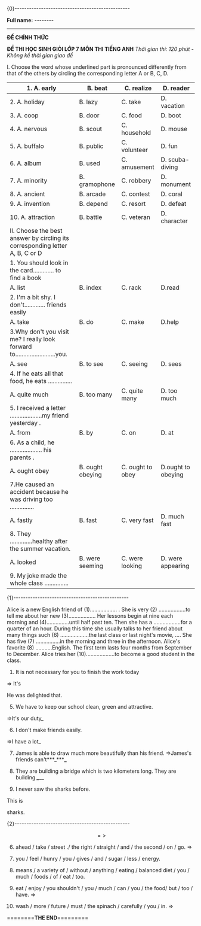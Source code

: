 

{0}------------------------------------------------

**Full name:** --------

---

**ĐỀ CHÍNH
THỨC**

**ĐỀ THI HỌC SINH GIỎI LỚP 7**
**MÔN THI TIẾNG ANH**
*Thời gian thi: 120 phút - Không kể thời gian giao đề*

I. Choose the word whose underlined part is pronounced
differently from that of the others by circling the corresponding
letter A or B, C, D.

| 1. A. early                                                                     | B. beat          | C. realize       | D. reader          |
|---------------------------------------------------------------------------------|------------------|------------------|--------------------|
| 2. A. holiday                                                                   | B. lazy          | C. take          | D. vacation        |
| 3. A. coop                                                                      | B. door          | C. food          | D. boot            |
| 4. A. nervous                                                                   | B. scout         | C. household     | D. mouse           |
| 5. A. buffalo                                                                   | B. public        | C. volunteer     | D. fun             |
| 6. A. album                                                                     | B. used          | C. amusement     | D. scuba- diving   |
| 7. A. minority                                                                  | B. gramophone    | C. robbery       | D. monument        |
| 8. A. ancient                                                                   | B. arcade        | C. contest       | D. coral           |
| 9. A. invention                                                                 | B. depend        | C. resort        | D. defeat          |
| 10. A. attraction                                                               | B. battle        | C. veteran       | D. character       |
| II. Choose the best answer by circling its corresponding letter A, B, C or D    |                  |                  |                    |
| 1. You should look in the card............. to find a book                      |                  |                  |                    |
| A. list                                                                         | B. index         | C. rack          | D.read             |
| 2. I'm a bit shy. I don't............. friends easily                           |                  |                  |                    |
| A. take                                                                         | B. do            | C. make          | D.help             |
| 3.Why don't you visit me? I really look forward to.........................you. |                  |                  |                    |
| A. see                                                                          | B. to see        | C. seeing        | D. sees            |
| 4. If he eats all that food, he eats ...............                            |                  |                  |                    |
| A. quite much                                                                   | B. too many      | C. quite many    | D. too much        |
| 5. I received a letter ....................my friend yesterday .                |                  |                  |                    |
| A. from                                                                         | B. by            | C. on            | D. at              |
| 6. As a child, he .................... his parents .                            |                  |                  |                    |
| A. ought obey                                                                   | B. ought obeying | C. ought to obey | D.ought to obeying |
| 7.He caused an accident because he was driving too ...............              |                  |                  |                    |
| A. fastly                                                                       | B. fast          | C. very fast     | D. much fast       |
| 8. They ..............healthy after the summer vacation.                        |                  |                  |                    |
| A. looked                                                                       | B. were seeming  | C. were looking  | D. were appearing  |
| 9. My joke made the whole class ...............                                 |                  |                  |                    |

{1}------------------------------------------------

Alice is a new English friend of (1).................. . She is very (2)
..................to tell me about her new (3).................. Her lessons begin at
nine each morning and (4)...............until half past ten. Then she has a
..................for a quarter of an hour. During this time she usually talks to
her friend about many things such (6) ...................the last class or
last night's movie, .... She has five (7) ................in the morning and
three in the afternoon. Alice's favorite (8) ...........English. The first
term lasts four months from September to December. Alice tries her
(10)...................to become a good student in the class.

1. It is not necessary for you to finish the work today

=> It's

He was delighted that.

5. We have to keep our school clean, green and attractive.

=>It's our duty\_

6. I don't make friends easily.

=>I have a lot\_

7. James is able to draw much more beautifully than his friend.
   =>James's friends can't***\_*****\_**

8. They are building a bridge which is two kilometers long.
   They are building ***\_***\_\_

9. I never saw the sharks before.

This is

sharks.

{2}------------------------------------------------

$$=>$$

6. ahead / take / street ./ the right / straight / and / the second / on / go.
   =>

7. you / feel / hunry / you / gives / and / sugar / less / energy.

8. means / a variety of / without / anything / eating / balanced diet / you /
   much / foods / of / eat / too.

9. eat / enjoy / you shouldn't / you / much / can / you / the food/ but / too / have. =>

10. wash / more / future / must / the spinach / carefully / you / in.
    =>

========**THE END**=========